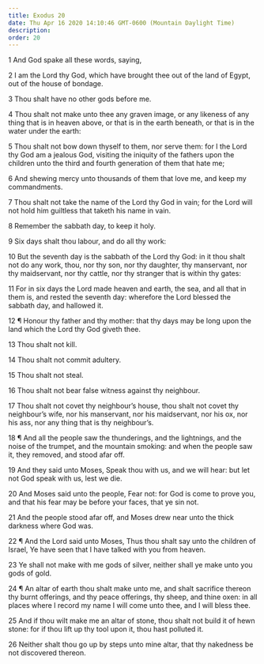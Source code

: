 ```yaml
---
title: Exodus 20
date: Thu Apr 16 2020 14:10:46 GMT-0600 (Mountain Daylight Time)
description: 
order: 20
---
```


<p>1 And God spake all these words, saying,</p>
<p>
  2 I am the Lord thy God, which have brought thee out of the land of Egypt, out
  of the house of bondage.
</p>
<p>3 Thou shalt have no other gods before me.</p>
<p>
  4 Thou shalt not make unto thee any graven image, or any likeness of any thing
  that is in heaven above, or that is in the earth beneath, or that is in the
  water under the earth:
</p>
<p>
  5 Thou shalt not bow down thyself to them, nor serve them: for I the Lord thy
  God am a jealous God, visiting the iniquity of the fathers upon the children
  unto the third and fourth generation of them that hate me;
</p>
<p>
  6 And shewing mercy unto thousands of them that love me, and keep my
  commandments.
</p>
<p>
  7 Thou shalt not take the name of the Lord thy God in vain; for the Lord will
  not hold him guiltless that taketh his name in vain.
</p>
<p>8 Remember the sabbath day, to keep it holy.</p>
<p>9 Six days shalt thou labour, and do all thy work:</p>
<p>
  10 But the seventh day is the sabbath of the Lord thy God: in it thou shalt
  not do any work, thou, nor thy son, nor thy daughter, thy manservant, nor thy
  maidservant, nor thy cattle, nor thy stranger that is within thy gates:
</p>
<p>
  11 For in six days the Lord made heaven and earth, the sea, and all that in
  them is, and rested the seventh day: wherefore the Lord blessed the sabbath
  day, and hallowed it.
</p>
<p>
  12 &#xB6; Honour thy father and thy mother: that thy days may be long upon the
  land which the Lord thy God giveth thee.
</p>
<p>13 Thou shalt not kill.</p>
<p>14 Thou shalt not commit adultery.</p>
<p>15 Thou shalt not steal.</p>
<p>16 Thou shalt not bear false witness against thy neighbour.</p>
<p>
  17 Thou shalt not covet thy neighbour&#x2019;s house, thou shalt not covet thy
  neighbour&#x2019;s wife, nor his manservant, nor his maidservant, nor his ox,
  nor his ass, nor any thing that is thy neighbour&#x2019;s.
</p>
<p>
  18 &#xB6; And all the people saw the thunderings, and the lightnings, and the
  noise of the trumpet, and the mountain smoking: and when the people saw it,
  they removed, and stood afar off.
</p>
<p>
  19 And they said unto Moses, Speak thou with us, and we will hear: but let not
  God speak with us, lest we die.
</p>
<p>
  20 And Moses said unto the people, Fear not: for God is come to prove you, and
  that his fear may be before your faces, that ye sin not.
</p>
<p>
  21 And the people stood afar off, and Moses drew near unto the thick darkness
  where God was.
</p>
<p>
  22 &#xB6; And the Lord said unto Moses, Thus thou shalt say unto the children
  of Israel, Ye have seen that I have talked with you from heaven.
</p>
<p>
  23 Ye shall not make with me gods of silver, neither shall ye make unto you
  gods of gold.
</p>
<p>
  24 &#xB6; An altar of earth thou shalt make unto me, and shalt sacrifice
  thereon thy burnt offerings, and thy peace offerings, thy sheep, and thine
  oxen: in all places where I record my name I will come unto thee, and I will
  bless thee.
</p>
<p>
  25 And if thou wilt make me an altar of stone, thou shalt not build it of hewn
  stone: for if thou lift up thy tool upon it, thou hast polluted it.
</p>
<p>
  26 Neither shalt thou go up by steps unto mine altar, that thy nakedness be
  not discovered thereon.
</p>
